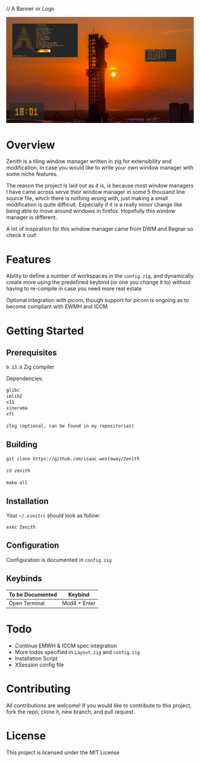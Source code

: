 // A Banner or Logo

![Screenshot](./image/screenshot1.png)

Overview
=======

Zenith is a tiling window manager written in zig for extensibility and modification, in case you would like to write your own window manager with some niche features.

The reason the project is laid out as it is, is because most window managers I have came across serve their window manager in some 5 thousand line source file, which there is nothing wrong with, just making a small modification is quite difficult. Especially if it is a really minor change like being able to move around windows in firefox.
Hopefully this window manager is different.

A lot of inspiration for this window manager came from DWM and Ragnar so check it out!


Features
========

Ability to define a number of workspaces in the `config.zig`, and dynamically create more using the predefined keybind (or one you change it to) without having to re-compile in case you need more real estate

Optional integration with picom, though support for picom is ongoing as to become compliant with EWMH and ICCM

Getting Started
===============

Prerequisites
-------------

`0.13.0` Zig compiler

Dependencies:
```
glibc
imlib2
x11
xinerama
xft

zlog (optional, can be found in my repositories)
```

Building
--------

```
git clone https://github.com/isaac-westaway/Zenith

cd zenith

make all
```

Installation
------------

Your `~/.xinitrc` should look as follow:

```
exec Zenith
```

Configuration
-------------

Configuration is documented in `config.zig`

Keybinds
--------

| To be Documented | Keybind |
| ---------------- | ------- |
| Open Terminal    | Mod4 + Enter |

Todo
====

- Continue EMWH & ICCM spec integration
- More todos specified in `Layout.zig` and `config.zig`
- Installation Script
- XSession config file

Contributing
============

All contributions are welcome! If you would like to contribute to this project, fork the repo, clone it, new branch, and pull request.

License
=======

This project is licensed under the MIT License

